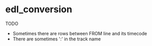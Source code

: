 # edl_conversion

TODO
- Sometimes there are rows between FROM line and its timecode
- There are sometimes ':' in the track name
